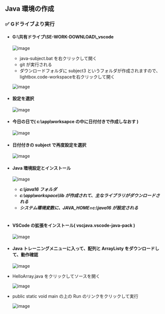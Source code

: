 ## Java 環境の作成

### ✅ Gドライブより実行
- #### G:\共有ドライブ\SE-WORK-DOWNLOAD\\_vscode

  ![image](https://github.com/winofsql/subject-230510/assets/1501327/203703e7-cd97-4662-b410-554433af4246)

  - java-subject.bat を右クリックして開く 
  - git が実行される
  - ダウンロードフォルダに subject3 というフォルダが作成されますので、lightbox.code-workspaceを右クリックして開く

  ![image](https://github.com/winofsql/subject-230510/assets/1501327/f00eaa0f-c133-4e93-9fbc-1c316fbb99db)
  
- #### 設定を選択
  
  ![image](https://github.com/winofsql/subject-230510/assets/1501327/d7eddf70-bfab-4bec-93a7-54e3d34803da)

- #### 今日の日で( c:\app\worksapce の中に日付付きで作成しなおす )

  ![image](https://github.com/winofsql/subject-230510/assets/1501327/1ed942b4-6f42-48e0-89fb-af6a1607ca74)

- #### 日付付きの subject で再度設定を選択

  ![image](https://github.com/winofsql/subject-230510/assets/1501327/25bb3079-f4ed-47a7-a007-3a8e2dc8b72a)

- #### Java 環境設定とインストール

  ![image](https://github.com/winofsql/subject-230510/assets/1501327/9cb16342-ccad-48bd-82e7-f8b88dffdcf0)
  
  - ***c:\java16 フォルダ***
  - ***c:\app\workspace\lib が作成されて、主なライブラリがダウンロードされる***
  - ***システム環境変数に、JAVA_HOME=c:\java16 が設定される***
<br><br>

- #### VSCode の拡張をインストール( vscjava.vscode-java-pack )

  ![image](https://github.com/winofsql/subject-230510/assets/1501327/12d53bce-3b18-4c5a-be8d-f93b1241b3ad)

- #### Java トレーニングメニューに入って、配列と ArrayListy をダウンロードして、動作確認

  ![image](https://github.com/winofsql/subject-230510/assets/1501327/f111df90-bde5-4686-9754-860954b0f710)

- HelloArray.java をクリックしてソースを開く

  ![image](https://github.com/winofsql/subject-230510/assets/1501327/42a06abd-cb01-44d4-a8a8-6827ea116561)

- public static void main の上の Run のリンクをクリックして実行

  ![image](https://github.com/winofsql/subject-230510/assets/1501327/3f3c2b42-6033-4749-b427-76d688ece23e)

